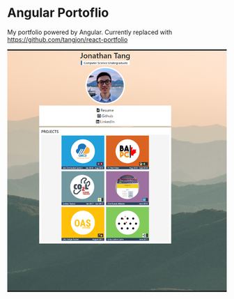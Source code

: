 # Angular Portoflio

My portfolio powered by Angular. Currently replaced with https://github.com/tangjon/react-portfolio

![Alt text](snapshot.png?raw=true "Title")
